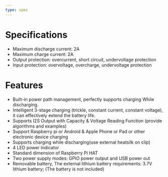 ```yaml
---
type: spec
---
```


# Specifications

- Maximum discharge current: 2A
- Maximum charge current: 2A
- Output protection: overcurrent, short circuit, undervoltage protection
- Input protection: overvoltage, overcharge, undervoltage protection

# Features

- Built-in power path management, perfectly supports charging While discharging.
- Intelligent 3-stage charging (trickle, constant current, constant voltage), it can effectively extend the battery life.
- Supports I2S Output with Capacity & Voltage Reading Function (provide algorithms and examples)
- Support Raspberry pi or Android & Apple Phone or Pad or other electronic device charging
- Supports charging while discharging(use external heatsilk on clip)
- 4 LED power indicator
- Standard dimension of Raspberry Pi HAT
- Two power supply modes: GPIO power output and USB power out
- Removable battery, The external lithium battery requirements: 3.7V lithium battery; (The battery is not included)
